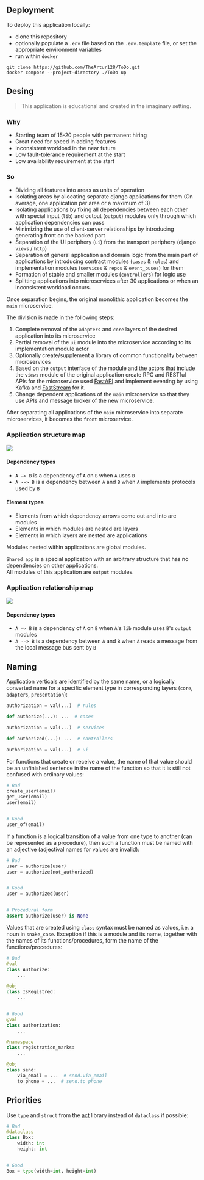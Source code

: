 ## Deployment
To deploy this application locally:
- clone this repository
- optionally populate a `.env` file based on the `.env.template` file, or set the appropriate environment variables
- run within `docker`
```
git clone https://github.com/TheArtur128/ToDo.git
docker compose --project-directory ./ToDo up
```

## Desing

> This application is educational and created in the imaginary setting.

### Why
- Starting team of 15-20 people with permanent hiring
- Great need for speed in adding features
- Inconsistent workload in the near future
- Low fault-tolerance requirement at the start
- Low availability requirement at the start

### So
- Dividing all features into areas as units of operation
- Isolating areas by allocating separate django applications for them (On average, one application per area or a maximum of 3)
- Isolating applications by fixing all dependencies between each other with special input (`lib`) and output (`output`) modules only through which application dependencies can pass
- Minimizing the use of client-server relationships by introducing generating front on the backed part
- Separation of the UI periphery (`ui`) from the transport periphery (django `views` / `http`)
- Separation of general application and domain logic from the main part of applications by introducing contract modules (`cases` & `rules`) and implementation modules (`services` & `repos` & `event_buses`) for them
- Formation of stable and smaller modules (`controllers`) for logic use
- Splitting applications into microservices after 30 applications or when an inconsistent workload occurs.

Once separation begins, the original monolithic application becomes the `main` microservice.

The division is made in the following steps:
1. Complete removal of the `adapters` and `core` layers of the desired application into its microservice
2. Partial removal of the `ui` module into the microservice according to its implementation module actor
3. Optionally create/supplement a library of common functionality between microservices
4. Based on the `output` interface of the module and the actors that include the `views` module of the original application create RPC and RESTful APIs for the microservice used [FastAPI](https://github.com/tiangolo/fastapi) and implement eventing by using Kafka and [FastStream](https://github.com/airtai/faststream) for it.
5. Change dependent applications of the `main` microservice so that they use APIs and message broker of the new microservice.

After separating all applications of the `main` microservice into separate microservices, it becomes the `front` microservice.

### Application structure map
<picture>
 <source media="(prefers-color-scheme: dark)" srcset="https://github.com/TheArtur128/ToDo/blob/main/assets/application-structure-map/dark-theme.png">
 <img src="https://github.com/TheArtur128/ToDo/blob/main/assets/application-structure-map/light-theme.png">
</picture>

#### Dependency types
- `A —> B` is a dependency of `A` on `B` when `A` uses `B`
- `A --> B` is a dependency between `A` and `B` when `A` implements protocols used by `B`

#### Element types
- Elements from which dependency arrows come out and into are modules
- Elements in which modules are nested are layers
- Elements in which layers are nested are applications

Modules nested within applications are global modules.

`Shared app` is a special application with an arbitrary structure that has no dependencies on other applications.</br>
All modules of this application are `output` modules.

### Application relationship map
<picture>
 <source media="(prefers-color-scheme: dark)" srcset="https://github.com/TheArtur128/ToDo/blob/main/assets/application-relationship-map/dark-theme.png">
 <img src="https://github.com/TheArtur128/ToDo/blob/main/assets/application-relationship-map/light-theme.png">
</picture>

#### Dependency types
- `A —> B` is a dependency of `A` on `B` when `A`'s `lib` module uses `B`'s `output` modules
- `A --> B` is a dependency between `A` and `B` when `A` reads a message from the local message bus sent by `B`

## Naming

Application verticals are identified by the same name, or a logically converted name for a specific element type in corresponding layers (`core`, `adapters`, `presentation`):
```py
authorization = val(...)  # rules

def authorize(...): ...  # cases

authorization = val(...)  # services

def authorized(...): ...  # controllers

authorization = val(...)  # ui
```

For functions that create or receive a value, the name of that value should be an unfinished sentence in the name of the function so that it is still not confused with ordinary values:
```py
# Bad
create_user(email)
get_user(email)
user(email)


# Good
user_of(email)
```

If a function is a logical transition of a value from one type to another (can be represented as a procedure), then such a function must be named with an adjective (adjectival names for values are invalid):
```py
# Bad
user = authorize(user)
user = authorize(not_authorized)


# Good
user = authorized(user)


# Procedural form
assert authorize(user) is None
```

Values that are created using `class` syntax must be named as values, i.e. a noun in `snake_case`. Exception if this is a module and its name, together with the names of its functions/procedures, form the name of the functions/procedures:
```py
# Bad
@val
class Authorize:
    ...

@obj
class IsRegistred:
    ...


# Good
@val
class authorization:
    ...

@namespace
class registration_marks:
    ...

@obj
class send:
    via_email = ...  # send.via_email
    to_phone = ...  # send.to_phone
```

## Priorities

Use `type` and `struct` from the [act](https://github.com/TheArtur128/Act) library instead of `dataclass` if possible:
```py
# Bad
@dataclass
class Box:
    width: int
    height: int


# Good
Box = type(width=int, height=int)
```
